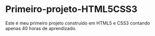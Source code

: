# Primeiro-projeto-HTML5CSS3
Este é meu primeiro projeto construído em HTML5 e CSS3 contando apenas 40 horas de aprendizado. 

